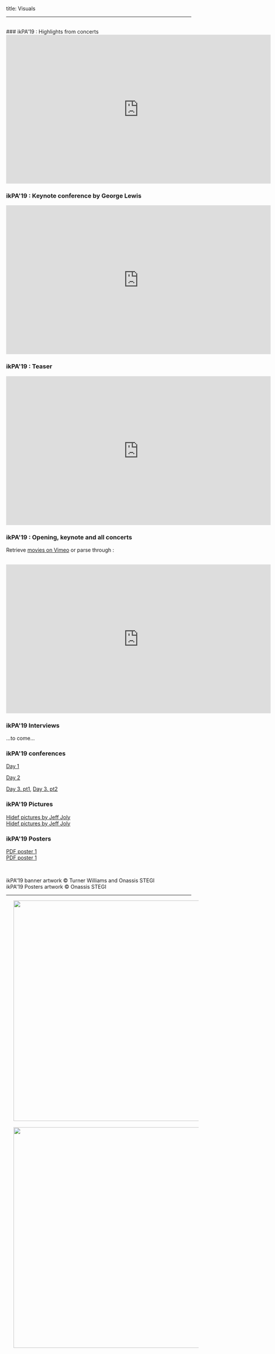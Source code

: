 title: Visuals

---
<br>
### ikPA'19 : Highlights from concerts

<iframe src="https://player.vimeo.com/video/428831250?autoplay=1" width="720" height="405" frameborder="0" allow="autoplay; fullscreen" allowfullscreen></iframe>

### ikPA'19 : Keynote conference by George Lewis

<iframe src="https://player.vimeo.com/video/424809228" width="720" height="405" frameborder="0" allow="autoplay; fullscreen" allowfullscreen></iframe>

### ikPA'19 : Teaser

<iframe src="https://player.vimeo.com/video/365537126" width="720" height="405" frameborder="0" allow="autoplay; fullscreen" allowfullscreen></iframe>

<br>

### ikPA'19 : Opening, keynote and all concerts
Retrieve [movies on Vimeo](https://vimeo.com/showcase/6364851) or parse through :

<br>
<iframe src="https://vimeo.com/showcase/6364851/embed" width="720" height="405" allowfullscreen frameborder="0"></iframe>
<br>

### ikPA'19 Interviews

...to come...

### ikPA'19 conferences

[Day 1](https://www.youtube.com/watch?v=yauFNTAPGtE)

[Day 2](https://www.youtube.com/watch?v=iCRIFHL_sDs&feature=youtu.be)

[Day 3. pt1](https://www.youtube.com/watch?v=0K7_1OKo5Zo&feature=youtu.be), [Day 3. pt2](https://www.youtube.com/watch?v=wi_vvUGKIvA)

### ikPA'19 Pictures
[Hidef pictures by Jeff Joly](https://www.flickr.com/photos/jeffjoly/sets/72157713898729827/)  
[Hidef pictures by Jeff Joly](https://photos.app.goo.gl/C2KRuo5BL6FDRgar7)

### ikPA'19 Posters

[PDF poster 1]({filename}/doc/ImproTech_Poster_1.pdf)  
[PDF poster 1]({filename}/doc/ImproTech_Poster_2.pdf)

<br>

ikPA'19  banner artwork © Turner Williams and Onassis STEGI  
ikPA'19 Posters artwork © Onassis STEGI  


---

<p align="center">
   <img src="../doc/ImproTech_Poster_1.jpg" width="600" hspace="20">
  <br><br>
  <img src="../doc/ImproTech_Poster_2.jpg" width="600" hspace="20">
  <br><br>
</p>

